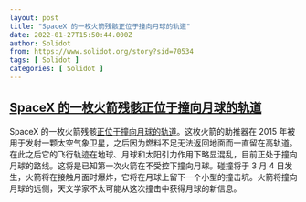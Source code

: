 ```yaml
---
layout: post
title: "SpaceX 的一枚火箭残骸正位于撞向月球的轨道"
date: 2022-01-27T15:50:44.000Z
author: Solidot
from: https://www.solidot.org/story?sid=70534
tags: [ Solidot ]
categories: [ Solidot ]
---
```

<!--1643298644000-->
[SpaceX 的一枚火箭残骸正位于撞向月球的轨道](https://www.solidot.org/story?sid=70534)
------

<div>
SpaceX 的一枚火箭残骸<a href="https://www.bbc.com/news/science-environment-60148543">正位于撞向月球的轨道</a>。这枚火箭的助推器在 2015 年被用于发射一颗太空气象卫星，之后因为燃料不足无法返回地面而一直留在高轨道。在此之后它的飞行轨迹在地球、月球和太阳引力作用下略显混乱，目前正处于撞向月球的路线。这将是已知第一次火箭在不受控下撞向月球。碰撞将于 3 月 4 日发生，火箭将在接触月面时爆炸，它将在月球上留下一个小型的撞击坑。火箭将撞向月球的远侧，天文学家不太可能从这次撞击中获得月球的新信息。
</div>
